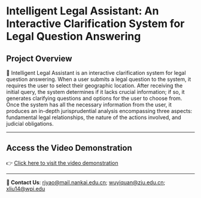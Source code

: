 # Intelligent Legal Assistant: An Interactive Clarification System for Legal Question Answering


## Project Overview
🌟 Intelligent Legal Assistant is an interactive clarification system for legal question answering. When a user submits a legal question to the system, it requires the user to select their geographic location. After receiving the initial query, the system determines if it lacks crucial information; if so, it generates clarifying questions and options for the user to choose from. Once the system has all the necessary information from the user, it produces an in-depth jurisprudential analysis encompassing three aspects: fundamental legal relationships, the nature of the actions involved, and judicial obligations.

---

## Access the Video Demonstration

👉 [Click here to visit the video demonstration](https://drive.google.com/file/d/1R_gEbd7tQ7UhvwLmyS3NA4rIH8engrlj/view?usp=sharing)

---

**📧 Contact Us**: rjyao@mail.nankai.edu.cn; wuyiquan@zju.edu.cn; xliu14@wpi.edu  
